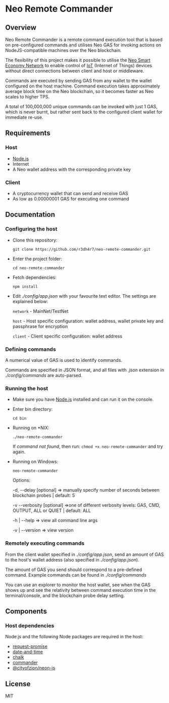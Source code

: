 
# Neo Remote Commander


## Overview

Neo Remote Commander is a remote command execution tool that is based on pre-configured commands and utilises Neo GAS for invoking actions on NodeJS-compatible machines over the Neo blockchain.

The flexibility of this project makes it possible to utilise the [Neo Smart Economy Network](http://neo.org) to enable control of [IoT](https://en.wikipedia.org/wiki/Internet_of_things) (Internet of Things) devices without direct connections between client and host or middleware.

Commands are executed by sending GAS from any wallet to the wallet configured on the host machine. Command execution takes approximately average block time on the Neo blockchain, so it becomes faster as Neo scales to higher TPS.

A total of 100,000,000 unique commands can be invoked with just 1 GAS, which is never burnt, but rather sent back to the configured client wallet for immediate re-use.


## Requirements

### Host
* [Node.js](https://nodejs.org/en/)
* Internet
* A Neo wallet address with the corresponding private key

### Client
* A cryptocurrency wallet that can send and receive GAS
* As low as 0.00000001 GAS for executing one command


## Documentation

### Configuring the host

- Clone this repository:
    
    `git clone https://github.com/r3dh4r7/neo-remote-commander.git`
    
 - Enter the project folder:
    
    `cd neo-remote-commander`

- Fetch dependencies:
    
    `npm install`
    
- Edit *./config/app.json* with your favourite text editor. The settings are explained below:
 
  `network` - MainNet/TestNet
  
  `host` - Host specific configuration: wallet address, wallet private key and passphrase for encryption
  
  `client` - Client specific configuration: wallet address


### Defining commands

A numerical value of GAS is used to identify commands.

Commands are specified in JSON format, and all files with *.json* extension in *./config/commands* are auto-parsed.

### Running the host

- Make sure you have [Node.js](https://nodejs.org/en/) installed and can run it on the console.
    
- Enter bin directory:
     
     `cd bin`
     
- Running on *NIX:
     
     `./neo-remote-commander`

    If *command not found*, then run: `chmod +x neo-remote-commander`  and try again.

- Running on Windows:
     
     `neo-remote-commander`
     
     
    Options:
 
     -d, --delay [optional] => manually specify number of seconds between blockchain probes | default: 5
     
     -v --verbosity [optional] =>one of different verbosity levels: GAS, CMD, OUTPUT, ALL or QUIET | default: ALL

     -h | --help => view all command line args
     
     -v | --version => view version


### Remotely executing commands
From the client wallet specified in *./config/app.json*, send an amount of GAS to the host's wallet address (also specified in *./config/app.json*).

The amount of GAS you send should correspond to a pre-defined command. Example commands can be found in *./config/commands*

You can use an explorer to monitor the host wallet, see when the GAS shows up and see the relativity between command execution time in the terminal/console, and the blockchain probe delay setting.


## Components

### Host dependencies

Node.js and the following Node packages are required in the host:

- [request-promise](https://www.npmjs.com/package/request-promise)
- [date-and-time](https://www.npmjs.com/package/date-and-time)
- [chalk](https://www.npmjs.com/package/chalk)
- [commander](https://www.npmjs.com/package/commander)
- [@cityofzion/neon-js](https://github.com/CityOfZion/neon-js)


## License

MIT
